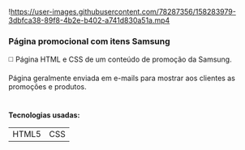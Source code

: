 !https://user-images.githubusercontent.com/78287356/158283979-3dbfca38-89f8-4b2e-b402-a741d830a51a.mp4

### Página promocional com itens Samsung

◻️ Página HTML e CSS de um conteúdo de promoção da Samsung.

Página geralmente enviada em e-mails para mostrar aos clientes as promoções e produtos.

#
**Tecnologias usadas:**
<table>
  <tr>
    <td>HTML5</td>
    <td>CSS</td>
  </tr>
</table>
